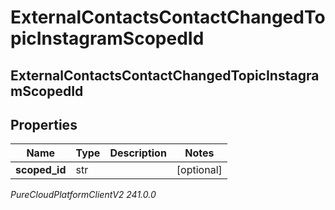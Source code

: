 # ExternalContactsContactChangedTopicInstagramScopedId

## ExternalContactsContactChangedTopicInstagramScopedId

## Properties

|Name | Type | Description | Notes|
|------------ | ------------- | ------------- | -------------|
| **scoped_id** | str |  | [optional] |



_PureCloudPlatformClientV2 241.0.0_
